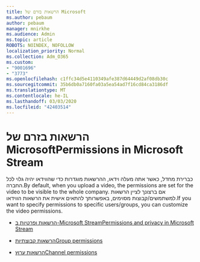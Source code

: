 ```yaml
---
title: הרשאות בזרם של Microsoft
ms.author: pebaum
author: pebaum
manager: mnirkhe
ms.audience: Admin
ms.topic: article
ROBOTS: NOINDEX, NOFOLLOW
localization_priority: Normal
ms.collection: Adm_O365
ms.custom:
- "9001696"
- "3773"
ms.openlocfilehash: c1ffc34d5e4110349afe387d64449d2af08db30c
ms.sourcegitcommit: 35b6db0a7160fa03a5ea54ad7f16cd84ca3186df
ms.translationtype: MT
ms.contentlocale: he-IL
ms.lasthandoff: 03/03/2020
ms.locfileid: "42403514"
---
```

# <a name="permissions-in-microsoft-stream"></a><span data-ttu-id="35680-102">הרשאות בזרם של Microsoft</span><span class="sxs-lookup"><span data-stu-id="35680-102">Permissions in Microsoft Stream</span></span>

<span data-ttu-id="35680-103">כברירת מחדל, כאשר אתה מעלה וידאו, ההרשאות מוגדרות כדי שהווידאו יהיה גלוי לכל החברה.</span><span class="sxs-lookup"><span data-stu-id="35680-103">By default, when you upload a video, the permissions are set for the video to be visible to the whole company.</span></span> <span data-ttu-id="35680-104">אם ברצונך לציין הרשאות למשתמשים/קבוצות מסוימים, באפשרותך להתאים אישית את הרשאות הווידאו.</span><span class="sxs-lookup"><span data-stu-id="35680-104">If you want to specify permissions to specific users/groups, you can customize the video permissions.</span></span>

- [<span data-ttu-id="35680-105">הרשאות ופרטיות ב-Microsoft Stream</span><span class="sxs-lookup"><span data-stu-id="35680-105">Permissions and privacy in Microsoft Stream</span></span>](https://docs.microsoft.com/stream/portal-permissions)

- [<span data-ttu-id="35680-106">הרשאות קבוצתיות</span><span class="sxs-lookup"><span data-stu-id="35680-106">Group permissions</span></span>](https://docs.microsoft.com/stream/portal-permissions#group-permissions)

- [<span data-ttu-id="35680-107">הרשאות ערוץ</span><span class="sxs-lookup"><span data-stu-id="35680-107">Channel permissions</span></span>](https://docs.microsoft.com/stream/portal-permissions#channel-permissions)